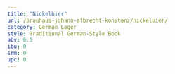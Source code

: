 ```yaml
---
title: "Nickelbier"
url: /brauhaus-johann-albrecht-konstanz/nickelbier/
category: German Lager
style: Traditional German-Style Bock
abv: 6.5
ibu: 0
srm: 0
upc: 0
---
```


